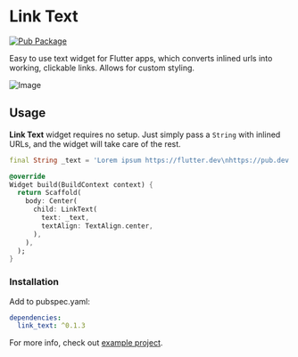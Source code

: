 # Link Text

[![Pub Package](https://img.shields.io/pub/v/link_text.svg?style=flat-square)](https://pub.dartlang.org/packages/link_text)

Easy to use text widget for Flutter apps, which converts inlined urls into working, clickable links. Allows for custom styling.

![Image](https://raw.githubusercontent.com/aleksanderwozniak/link_text/assets/link_text_demo.png)

## Usage

**Link Text** widget requires no setup. Just simply pass a `String` with inlined URLs, and the widget will take care of the rest.

```dart
final String _text = 'Lorem ipsum https://flutter.dev\nhttps://pub.dev';

@override
Widget build(BuildContext context) {
  return Scaffold(
    body: Center(
      child: LinkText(
        text: _text,
        textAlign: TextAlign.center,
      ),
    ),
  );
}
```

### Installation

Add to pubspec.yaml:

```yaml
dependencies:
  link_text: ^0.1.3
```
For more info, check out [example project](https://github.com/aleksanderwozniak/link_text/tree/master/example).
